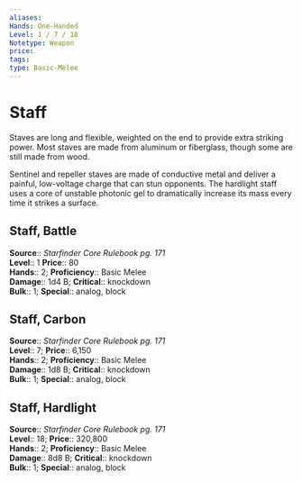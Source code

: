 ```yaml
---
aliases: 
Hands: One-Handed
Level: 1 / 7 / 18
Notetype: Weapon
price: 
tags: 
type: Basic-Melee
---
```


# Staff

Staves are long and flexible, weighted on the end to provide extra striking power. Most staves are made from aluminum or fiberglass, though some are still made from wood.

Sentinel and repeller staves are made of conductive metal and deliver a painful, low-voltage charge that can stun opponents. The hardlight staff uses a core of unstable photonic gel to dramatically increase its mass every time it strikes a surface.

## Staff, Battle

**Source**:: _Starfinder Core Rulebook pg. 171_  
**Level**:: 1
**Price**:: 80  
**Hands**:: 2;
**Proficiency**:: Basic Melee  
**Damage**:: 1d4 B;
**Critical**:: knockdown  
**Bulk**:: 1;
**Special**:: analog, block

## Staff, Carbon

**Source**:: _Starfinder Core Rulebook pg. 171_  
**Level**:: 7;
**Price**:: 6,150  
**Hands**:: 2;
**Proficiency**:: Basic Melee  
**Damage**:: 1d8 B;
**Critical**:: knockdown  
**Bulk**:: 1;
**Special**:: analog, block

## Staff, Hardlight

**Source**:: _Starfinder Core Rulebook pg. 171_  
**Level**:: 18;
**Price**:: 320,800  
**Hands**:: 2;
**Proficiency**:: Basic Melee  
**Damage**:: 8d8 B;
**Critical**:: knockdown  
**Bulk**:: 1;
**Special**:: analog, block
